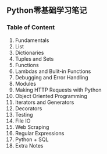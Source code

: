 ## Python零基础学习笔记
### Table of Content

1. Fundamentals
2. List
3. Dictionaries
4. Tuples and Sets
5. Functions
6. Lambdas and Bulit-in Functions
7. Debugging and Error Handling
8. Modules
9. Making HTTP Requests with Python
10. Object Oriented Programming
11. Iterators and Generators
12. Decorators
13. Testing
14. File IO
15. Web Scraping
16. Regular Expressions
17. Python + SQL
18. Extra Notes

